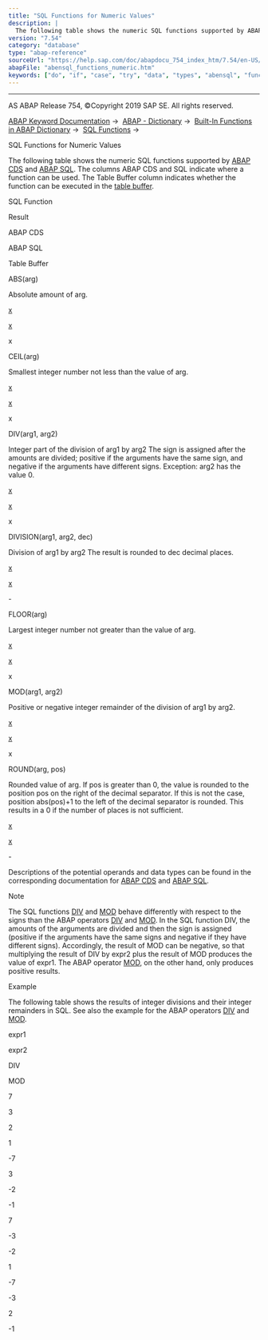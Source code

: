```yaml
---
title: "SQL Functions for Numeric Values"
description: |
  The following table shows the numeric SQL functions supported by ABAP CDS(https://help.sap.com/doc/abapdocu_754_index_htm/7.54/en-US/abenabap_cds_glosry.htm 'Glossary Entry') and ABAP SQL(https://help.sap.com/doc/abapdocu_754_index_htm/7.54/en-US/abenopen_sql_glosry.htm 'Glossary Entry'). The co
version: "7.54"
category: "database"
type: "abap-reference"
sourceUrl: "https://help.sap.com/doc/abapdocu_754_index_htm/7.54/en-US/abensql_functions_numeric.htm"
abapFile: "abensql_functions_numeric.htm"
keywords: ["do", "if", "case", "try", "data", "types", "abensql", "functions", "numeric"]
---
```


* * *

AS ABAP Release 754, ©Copyright 2019 SAP SE. All rights reserved.

[ABAP Keyword Documentation](https://help.sap.com/doc/abapdocu_754_index_htm/7.54/en-US/abenabap.htm) →  [ABAP - Dictionary](https://help.sap.com/doc/abapdocu_754_index_htm/7.54/en-US/abenabap_dictionary.htm) →  [Built-In Functions in ABAP Dictionary](https://help.sap.com/doc/abapdocu_754_index_htm/7.54/en-US/abenddic_builtin_functions.htm) →  [SQL Functions](https://help.sap.com/doc/abapdocu_754_index_htm/7.54/en-US/abensql_functions.htm) → 

SQL Functions for Numeric Values

The following table shows the numeric SQL functions supported by [ABAP CDS](https://help.sap.com/doc/abapdocu_754_index_htm/7.54/en-US/abenabap_cds_glosry.htm "Glossary Entry") and [ABAP SQL](https://help.sap.com/doc/abapdocu_754_index_htm/7.54/en-US/abenopen_sql_glosry.htm "Glossary Entry"). The columns ABAP CDS and SQL indicate where a function can be used. The Table Buffer column indicates whether the function can be executed in the [table buffer](https://help.sap.com/doc/abapdocu_754_index_htm/7.54/en-US/abentable_buffer_glosry.htm "Glossary Entry").

SQL Function

Result

ABAP CDS

ABAP SQL

Table Buffer

ABS(arg)

Absolute amount of arg.

[x](https://help.sap.com/doc/abapdocu_754_index_htm/7.54/en-US/abencds_f1_sql_functions_numeric.htm)

[x](https://help.sap.com/doc/abapdocu_754_index_htm/7.54/en-US/abensql_arith_func.htm)

x

CEIL(arg)

Smallest integer number not less than the value of arg.

[x](https://help.sap.com/doc/abapdocu_754_index_htm/7.54/en-US/abencds_f1_sql_functions_numeric.htm)

[x](https://help.sap.com/doc/abapdocu_754_index_htm/7.54/en-US/abensql_arith_func.htm)

x

DIV(arg1, arg2)

Integer part of the division of arg1 by arg2 The sign is assigned after the amounts are divided; positive if the arguments have the same sign, and negative if the arguments have different signs. Exception: arg2 has the value 0.

[x](https://help.sap.com/doc/abapdocu_754_index_htm/7.54/en-US/abencds_f1_sql_functions_numeric.htm)

[x](https://help.sap.com/doc/abapdocu_754_index_htm/7.54/en-US/abensql_arith_func.htm)

x

DIVISION(arg1, arg2, dec)

Division of arg1 by arg2 The result is rounded to dec decimal places.

[x](https://help.sap.com/doc/abapdocu_754_index_htm/7.54/en-US/abencds_f1_sql_functions_numeric.htm)

[x](https://help.sap.com/doc/abapdocu_754_index_htm/7.54/en-US/abensql_arith_func.htm)

\-

FLOOR(arg)

Largest integer number not greater than the value of arg.

[x](https://help.sap.com/doc/abapdocu_754_index_htm/7.54/en-US/abencds_f1_sql_functions_numeric.htm)

[x](https://help.sap.com/doc/abapdocu_754_index_htm/7.54/en-US/abensql_arith_func.htm)

x

MOD(arg1, arg2)

Positive or negative integer remainder of the division of arg1 by arg2.

[x](https://help.sap.com/doc/abapdocu_754_index_htm/7.54/en-US/abencds_f1_sql_functions_numeric.htm)

[x](https://help.sap.com/doc/abapdocu_754_index_htm/7.54/en-US/abensql_arith_func.htm)

x

ROUND(arg, pos)

Rounded value of arg. If pos is greater than 0, the value is rounded to the position pos on the right of the decimal separator. If this is not the case, position abs(pos)+1 to the left of the decimal separator is rounded. This results in a 0 if the number of places is not sufficient.

[x](https://help.sap.com/doc/abapdocu_754_index_htm/7.54/en-US/abencds_f1_sql_functions_numeric.htm)

[x](https://help.sap.com/doc/abapdocu_754_index_htm/7.54/en-US/abensql_arith_func.htm)

\-

Descriptions of the potential operands and data types can be found in the corresponding documentation for [ABAP CDS](https://help.sap.com/doc/abapdocu_754_index_htm/7.54/en-US/abencds_f1_sql_functions_numeric.htm) and [ABAP SQL](https://help.sap.com/doc/abapdocu_754_index_htm/7.54/en-US/abensql_arith_func.htm).

Note

The SQL functions [DIV](https://help.sap.com/doc/abapdocu_754_index_htm/7.54/en-US/abensql_functions_numeric.htm) and [MOD](https://help.sap.com/doc/abapdocu_754_index_htm/7.54/en-US/abensql_functions_numeric.htm) behave differently with respect to the signs than the ABAP operators [DIV](https://help.sap.com/doc/abapdocu_754_index_htm/7.54/en-US/abenarith_operators.htm) and [MOD](https://help.sap.com/doc/abapdocu_754_index_htm/7.54/en-US/abenarith_operators.htm). In the SQL function DIV, the amounts of the arguments are divided and then the sign is assigned (positive if the arguments have the same signs and negative if they have different signs). Accordingly, the result of MOD can be negative, so that multiplying the result of DIV by expr2 plus the result of MOD produces the value of expr1. The ABAP operator [MOD](https://help.sap.com/doc/abapdocu_754_index_htm/7.54/en-US/abenarith_operators.htm), on the other hand, only produces positive results.

Example

The following table shows the results of integer divisions and their integer remainders in SQL. See also the example for the ABAP operators [DIV](https://help.sap.com/doc/abapdocu_754_index_htm/7.54/en-US/abenarith_operators.htm) and [MOD](https://help.sap.com/doc/abapdocu_754_index_htm/7.54/en-US/abenarith_operators.htm).

expr1

expr2

DIV

MOD

7

3

2

1

\-7

3

\-2

\-1

7

\-3

\-2

1

\-7

\-3

2

\-1
